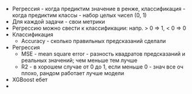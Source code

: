 
- Регрессия - когда предиктим значение в ренже, классификация - когда предиктим классы - набор целых чисел (0, 1)
- Для каждой задачи - свои метрики
- Регрессию можно свести к классификации: напр. > 0 => 1, < 0 => 0
- Классификация 
  - Accuracy - сколько правильных предсказаний сделали
- Регрессия 
  - MSE - mean square error - разность квадратов предсказаний и реальных значений; чем меньше тем лучше
  - R2 - в хорошем случае от 0 до 1, если меньше 0 - знач все оч плохо, рандом работает лучше модели
- XGBoost ебет
- 